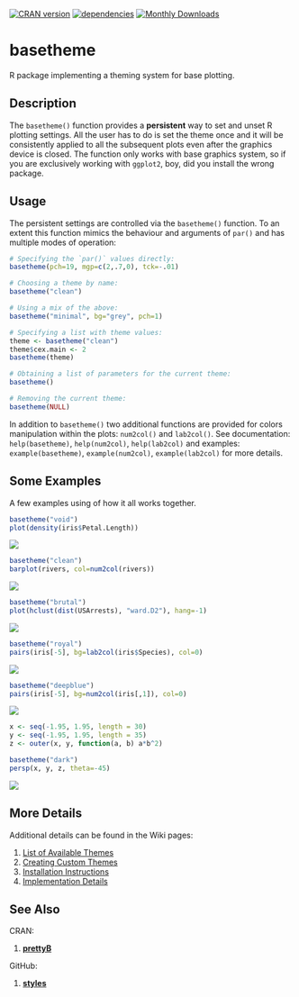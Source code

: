 [![CRAN version](http://www.r-pkg.org/badges/version/basetheme)](https://cran.r-project.org/package=basetheme)
[![dependencies](https://tinyverse.netlify.com/badge/basetheme)](https://CRAN.R-project.org/package=basetheme)
[![Monthly Downloads](https://cranlogs.r-pkg.org/badges/basetheme)](https://cranlogs.r-pkg.org/badges/basetheme)

# basetheme #

R package implementing a theming system for base plotting.

## Description ##

The `basetheme()` function provides a **persistent** way to set and unset R plotting settings.
All the user has to do is set the theme once and it will be consistently applied to all the subsequent plots even after the graphics device is closed.
The function only works with base graphics system, so if you are exclusively working with `ggplot2`, boy, did you install the wrong package.

## Usage ##

The persistent settings are controlled via the `basetheme()` function.
To an extent this function mimics the behaviour and arguments of `par()` and has multiple modes of operation:

```r
# Specifying the `par()` values directly:
basetheme(pch=19, mgp=c(2,.7,0), tck=-.01)

# Choosing a theme by name:
basetheme("clean")

# Using a mix of the above:
basetheme("minimal", bg="grey", pch=1)

# Specifying a list with theme values:
theme <- basetheme("clean")
theme$cex.main <- 2
basetheme(theme)

# Obtaining a list of parameters for the current theme:
basetheme()

# Removing the current theme:
basetheme(NULL)
```

In addition to `basetheme()` two additional functions are provided for colors manipulation within the plots: `num2col()` and `lab2col()`.
See documentation: `help(basetheme)`, `help(num2col)`, `help(lab2col)` and examples: `example(basetheme)`, `example(num2col)`, `example(lab2col)` for more details.

## Some Examples ##

A few examples using of how it all works together.

```r
basetheme("void")
plot(density(iris$Petal.Length))
```

![](http://karolis.koncevicius.lt/data/basetheme/examples/ex_1.png)

```r
basetheme("clean")
barplot(rivers, col=num2col(rivers))
```

![](http://karolis.koncevicius.lt/data/basetheme/examples/ex_2a.png)

```r
basetheme("brutal")
plot(hclust(dist(USArrests), "ward.D2"), hang=-1)
```

![](http://karolis.koncevicius.lt/data/basetheme/examples/ex_3a.png)

```r
basetheme("royal")
pairs(iris[-5], bg=lab2col(iris$Species), col=0)
```

![](http://karolis.koncevicius.lt/data/basetheme/examples/ex_4.png)

```r
basetheme("deepblue")
pairs(iris[-5], bg=num2col(iris[,1]), col=0)
```

![](http://karolis.koncevicius.lt/data/basetheme/examples/ex_5.png)

```r
x <- seq(-1.95, 1.95, length = 30)
y <- seq(-1.95, 1.95, length = 35)
z <- outer(x, y, function(a, b) a*b^2)

basetheme("dark")
persp(x, y, z, theta=-45)
```

![](http://karolis.koncevicius.lt/data/basetheme/examples/ex_6.png)


## More Details ##

Additional details can be found in the Wiki pages:

1. [List of Available Themes](https://github.com/KKPMW/basetheme/wiki/Theme-List)
2. [Creating Custom Themes](https://github.com/KKPMW/basetheme/wiki/Creating-Themes)
3. [Installation Instructions](https://github.com/KKPMW/basetheme/wiki/Installation)
4. [Implementation Details](https://github.com/KKPMW/basetheme/wiki/Implementation-Details)

## See Also ##

CRAN:

1. [**prettyB**](https://github.com/jumpingrivers/prettyB)

GitHub:

1. [**styles**](https://github.com/leehazel/styles)

